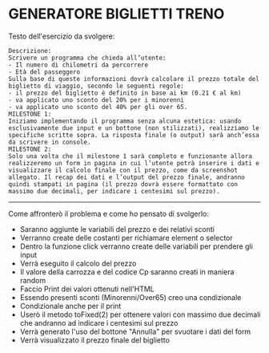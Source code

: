# GENERATORE BIGLIETTI TRENO

Testo dell'esercizio da svolgere:

```
Descrizione:
Scrivere un programma che chieda all’utente:
- Il numero di chilometri da percorrere
- Età del passeggero
Sulla base di queste informazioni dovrà calcolare il prezzo totale del biglietto di viaggio, secondo le seguenti regole:
- il prezzo del biglietto è definito in base ai km (0.21 € al km)
- va applicato uno sconto del 20% per i minorenni
- va applicato uno sconto del 40% per gli over 65.
MILESTONE 1:
Iniziamo implementando il programma senza alcuna estetica: usando esclusivamente due input e un bottone (non stilizzati), realizziamo le specifiche scritte sopra. La risposta finale (o output) sarà anch’essa da scrivere in console.
MILESTONE 2:
Solo una volta che il milestone 1 sarà completo e funzionante allora realizzeremo un form in pagina in cui l’utente potrà inserire i dati e visualizzare il calcolo finale con il prezzo, come da screenshot allegato. Il recap dei dati e l’output del prezzo finale, andranno quindi stampati in pagina (il prezzo dovrà essere formattato con massimo due decimali, per indicare i centesimi sul prezzo).
```

---

Come affronterò il problema e come ho pensato di svolgerlo:

- Saranno aggiunte le variabili del prezzo e dei relativi sconti
- Verranno create delle costanti per richiamare element o selector
- Dentro la funzione click verranno create delle variabili per prendere gli input
- Verrà eseguito il calcolo del prezzo
- Il valore della carrozza e del codice Cp saranno creati in maniera random
- Faccio Print dei valori ottenuti nell'HTML
- Essendo presenti sconti (Minorenni/Over65) creo una condizionale
- Condizionale anche per il print
- Userò il metodo toFixed(2) per ottenere valori con massimo due decimali che andranno ad indicare i centesimi sul prezzo
- Verrà generato l'uso del bottone "Annulla" per svuotare i dati del form
- Verrà visualizzato il prezzo finale del biglietto
